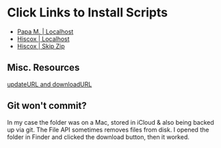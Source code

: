 # Click Links to Install Scripts

* [Papa M. | Localhost](https://raw.githubusercontent.com/alanmcginnis/tampermonkey/main/papas-localhost.user.js)
* [Hiscox | Localhost](https://raw.githubusercontent.com/alanmcginnis/tampermonkey/main/hiscox-localhost.user.js)
* [Hiscox | Skip Zip](https://raw.githubusercontent.com/alanmcginnis/tampermonkey/main/hiscox-skip-step.user.js)


## Misc. Resources

[updateURL and downloadURL](https://stackoverflow.com/questions/38023717/why-is-usage-of-the-downloadurl-updateurl-keys-called-unusual-and-how-do-they)


## Git won't commit?

In my case the folder was on a Mac, stored in iCloud & also being backed up via git. The File API sometimes removes files from disk. I opened the folder in Finder and clicked the download button, then it worked.